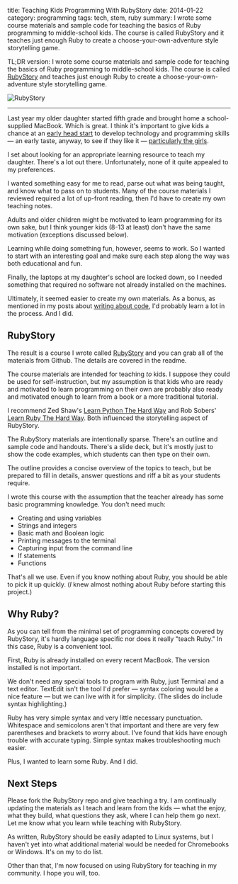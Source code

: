 title: Teaching Kids Programming With RubyStory
date: 2014-01-22
category: programming
tags: tech, stem, ruby
summary: I wrote some course materials and sample code for teaching the basics of Ruby programming to middle-school kids. The course is called RubyStory and it teaches just enough Ruby to create a choose-your-own-adventure style storytelling game.


TL;DR version: I wrote some course materials and sample code for teaching the basics of Ruby programming to middle-school kids. The course is called [RubyStory](https://github.com/tpdorsey/RubyStory) and teaches just enough Ruby to create a choose-your-own-adventure style storytelling game.

![RubyStory]({static}/images/RubyStory.png)

<hr>

Last year my older daughter started fifth grade and brought home a school-supplied MacBook. Which is great. I think it's important to give kids a chance at an [early head start](http://www.avc.com/a_vc/2013/12/girls-who-code.html) to develop technology and programming skills — an early taste, anyway, to see if they like it — [particularly the girls](http://www.codeproject.com/Articles/542465/CodeProject-Advisory-Board-for-Women-in-Technology).

I set about looking for an appropriate learning resource to teach my daughter. There's a lot out there. Unfortunately, none of it quite appealed to my preferences.

I wanted something easy for me to read, parse out what was being taught, and know what to pass on to students. Many of the course materials I reviewed required a lot of up-front reading, then I'd have to create my own teaching notes.

Adults and older children might be motivated to learn programming for its own sake, but I think younger kids (8-13 at least) don't have the same motivation (exceptions discussed below).

Learning while doing something fun, however, seems to work. So I wanted to start with an interesting goal and make sure each step along the way was both educational and fun.

Finally, the laptops at my daughter's school are locked down, so I needed something that required no software not already installed on the machines.

Ultimately, it seemed easier to create my own materials. As a bonus, as mentioned in my posts about [writing about code](http://www.terrencedorsey.com/2013/09/27/Writing_About_Code.html), I'd probably learn a lot in the process. And I did.

## RubyStory

The result is a course I wrote called [RubyStory](https://github.com/tpdorsey/RubyStory) and you can grab all of the materials from Github. The details are covered in the readme.

The course materials are intended for teaching *to* kids. I suppose they could be used for self-instruction, but my assumption is that kids who are ready and motivated to learn programming on their own are probably also ready and motivated enough to learn from a book or a more traditional tutorial.

I recommend Zed Shaw's [Learn Python The Hard Way](http://learnpythonthehardway.org/) and Rob Sobers' [Learn Ruby The Hard Way](http://ruby.learncodethehardway.org/). Both influenced the storytelling aspect of RubyStory.

The RubyStory materials are intentionally sparse. There's an outline and sample code and handouts. There's a slide deck, but it's mostly just to show the code examples, which students can then type on their own.

The outline provides a concise overview of the topics to teach, but be prepared to fill in details, answer questions and riff a bit as your students require.

I wrote this course with the assumption that the teacher already has some basic programming knowledge. You don't need much:

* Creating and using variables
* Strings and integers
* Basic math and Boolean logic
* Printing messages to the terminal
* Capturing input from the command line
* If statements
* Functions

That's all we use. Even if you know nothing about Ruby, you should be able to pick it up quickly. (*I* knew almost nothing about Ruby before starting this project.)

## Why Ruby?

As you can tell from the minimal set of programming concepts covered by RubyStory, it's hardly language specific nor does it really "teach Ruby." In this case, Ruby is a convenient tool.

First, Ruby is already installed on every recent MacBook. The version installed is not important.

We don't need any special tools to program with Ruby, just Terminal and a text editor. TextEdit isn't the tool I'd prefer — syntax coloring would be a nice feature — but we can live with it for simplicity. (The slides do include syntax highlighting.)

Ruby has very simple syntax and very little necessary punctuation. Whitespace and semicolons aren't that important and there are very few parentheses and brackets to worry about. I've found that kids have enough trouble with accurate typing. Simple syntax makes troubleshooting much easier.

Plus, I wanted to learn some Ruby. And I did.

## Next Steps

Please fork the RubyStory repo and give teaching a try. I am continually updating the materials as I teach and learn from the kids — what the enjoy, what they build, what questions they ask, where I can help them go next. Let me know what you learn while teaching with RubyStory.

As written, RubyStory should be easily adapted to Linux systems, but I haven't yet into what additional material would be needed for Chromebooks or Windows. It's on my to do list.

Other than that, I'm now focused on using RubyStory for teaching in my community. I hope you will, too.